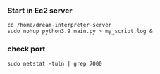 ### Start in Ec2 server
```
cd /home/dream-interpreter-server
sudo nohup python3.9 main.py > my_script.log &
```
### check port
``
sudo netstat -tuln | grep 7000
``

